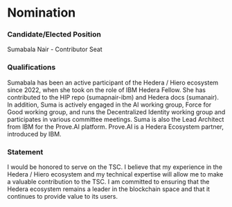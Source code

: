 # Nomination

### Candidate/Elected Position

Sumabala Nair - Contributor Seat 

### Qualifications

Sumabala has been an active participant of the Hedera / Hiero ecosystem since 2022, when she took on the role of IBM Hedera Fellow. She has contributed to the HIP repo (sumapnair-ibm) and Hedera docs (sumanair). In addition, Suma is actively engaged in the AI working group, Force for Good working group, and runs the Decentralized Identity working group and participates in various committee meetings. 
Suma is also the Lead Architect from IBM for the Prove.AI platform. Prove.AI is a Hedera Ecosystem partner, introduced by IBM.

### Statement

I would be honored to serve on the TSC. I believe that my experience in the Hedera / Hiero ecosystem and my technical expertise
will allow me to make a valuable contribution to the TSC. I am committed to ensuring that the Hedera ecosystem remains
a leader in the blockchain space and that it continues to provide value to its users.
